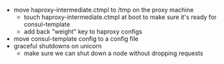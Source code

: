 - move haproxy-intermediate.ctmpl to /tmp on the proxy machine
  - touch haproxy-intermediate.ctmpl at boot to make sure it's ready for consul-template
  - add back "weight" key to haproxy configs
- move consul-template config to a config file
- graceful shutdowns on unicorn
  - make sure we can shut down a node without dropping requests
